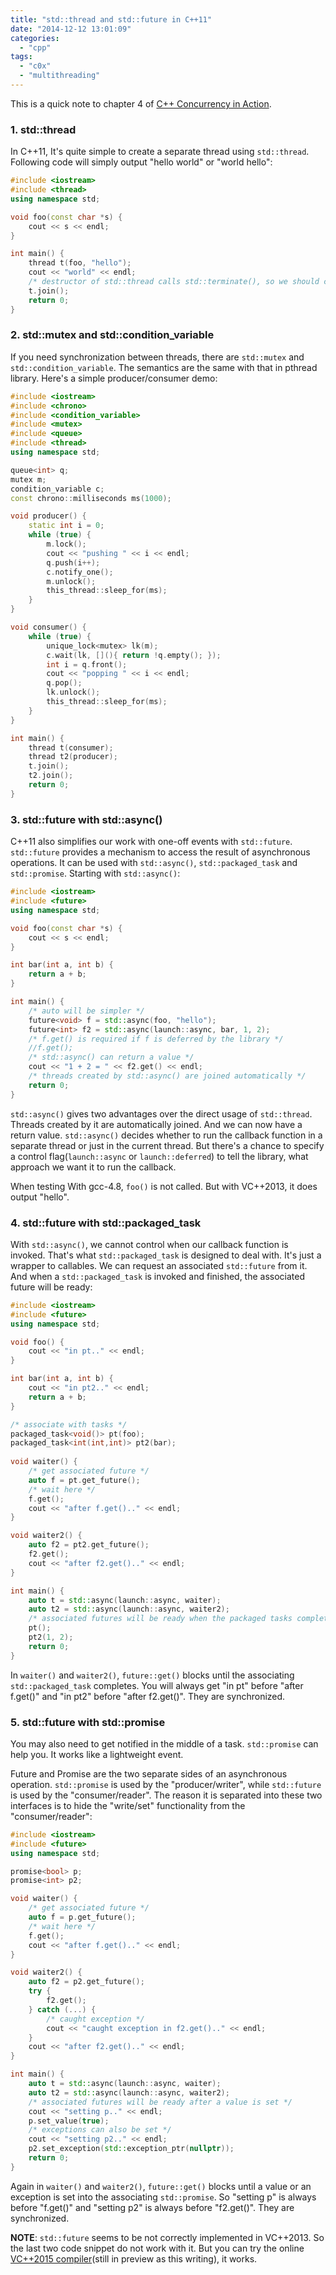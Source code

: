 ```yaml
---
title: "std::thread and std::future in C++11"
date: "2014-12-12 13:01:09"
categories: 
  - "cpp"
tags: 
  - "c0x"
  - "multithreading"
---
```


This is a quick note to chapter 4 of [C++ Concurrency in Action](http://www.amazon.com/C-Concurrency-Action-Practical-Multithreading/dp/1933988770/).

### 1. std::thread

In C++11, It's quite simple to create a separate thread using `std::thread`. Following code will simply output "hello world" or "world hello":

```cpp
#include <iostream>
#include <thread>
using namespace std;

void foo(const char *s) {
    cout << s << endl;
}

int main() {
    thread t(foo, "hello");
    cout << "world" << endl;
    /* destructor of std::thread calls std::terminate(), so we should call join() manually. */
    t.join();
    return 0;
}
```

### 2. std::mutex and std::condition_variable

If you need synchronization between threads, there are `std::mutex` and `std::condition_variable`. The semantics are the same with that in pthread library. Here's a simple producer/consumer demo:

```cpp
#include <iostream>
#include <chrono>
#include <condition_variable>
#include <mutex>
#include <queue>
#include <thread>
using namespace std;

queue<int> q;
mutex m;
condition_variable c;
const chrono::milliseconds ms(1000);

void producer() {
    static int i = 0;
    while (true) {
        m.lock();
        cout << "pushing " << i << endl;
        q.push(i++);
        c.notify_one();
        m.unlock();
        this_thread::sleep_for(ms);
    }
}

void consumer() {
    while (true) {
        unique_lock<mutex> lk(m);
        c.wait(lk, [](){ return !q.empty(); });
        int i = q.front();
        cout << "popping " << i << endl;
        q.pop();
        lk.unlock();
        this_thread::sleep_for(ms);
    }
}

int main() {
    thread t(consumer);
    thread t2(producer);
    t.join();
    t2.join();
    return 0;
}
```

### 3. std::future with std::async()

C++11 also simplifies our work with one-off events with `std::future`. `std::future` provides a mechanism to access the result of asynchronous operations. It can be used with `std::async()`, `std::packaged_task` and `std::promise`. Starting with `std::async()`:

```cpp
#include <iostream>
#include <future>
using namespace std;

void foo(const char *s) {
    cout << s << endl;
}

int bar(int a, int b) {
    return a + b;
}

int main() {
    /* auto will be simpler */
    future<void> f = std::async(foo, "hello");
    future<int> f2 = std::async(launch::async, bar, 1, 2);
    /* f.get() is required if f is deferred by the library */
    //f.get();
    /* std::async() can return a value */
    cout << "1 + 2 = " << f2.get() << endl;
    /* threads created by std::async() are joined automatically */
    return 0;
}
```

`std::async()` gives two advantages over the direct usage of `std::thread`. Threads created by it are automatically joined. And we can now have a return value. `std::async()` decides whether to run the callback function in a separate thread or just in the current thread. But there's a chance to specify a control flag(`launch::async` or `launch::deferred`) to tell the library, what approach we want it to run the callback.

When testing With gcc-4.8, `foo()` is not called. But with VC++2013, it does output "hello".

### 4. std::future with std::packaged_task

With `std::async()`, we cannot control when our callback function is invoked. That's what `std::packaged_task` is designed to deal with. It's just a wrapper to callables. We can request an associated `std::future` from it. And when a `std::packaged_task` is invoked and finished, the associated future will be ready:

```cpp
#include <iostream>
#include <future>
using namespace std;

void foo() {
    cout << "in pt.." << endl;
}

int bar(int a, int b) {
    cout << "in pt2.." << endl;
    return a + b;
}

/* associate with tasks */
packaged_task<void()> pt(foo);
packaged_task<int(int,int)> pt2(bar);
 
void waiter() {
    /* get associated future */
    auto f = pt.get_future();
    /* wait here */
    f.get();
    cout << "after f.get().." << endl;
}

void waiter2() {
    auto f2 = pt2.get_future();
    f2.get();
    cout << "after f2.get().." << endl;
}

int main() {
    auto t = std::async(launch::async, waiter);
    auto t2 = std::async(launch::async, waiter2);
    /* associated futures will be ready when the packaged tasks complete */
    pt();
    pt2(1, 2);
    return 0;
}
```

In `waiter()` and `waiter2()`, `future::get()` blocks until the associating `std::packaged_task` completes. You will always get "in pt" before "after f.get()" and "in pt2" before "after f2.get()". They are synchronized.

### 5. std::future with std::promise

You may also need to get notified in the middle of a task. `std::promise` can help you. It works like a lightweight event.

Future and Promise are the two separate sides of an asynchronous operation. `std::promise` is used by the "producer/writer", while `std::future` is used by the "consumer/reader". The reason it is separated into these two interfaces is to hide the "write/set" functionality from the "consumer/reader":

```cpp
#include <iostream>
#include <future>
using namespace std;

promise<bool> p;
promise<int> p2;

void waiter() {
    /* get associated future */
    auto f = p.get_future();
    /* wait here */
    f.get();
    cout << "after f.get().." << endl;
}

void waiter2() {
    auto f2 = p2.get_future();
    try {
        f2.get();
    } catch (...) {
        /* caught exception */
        cout << "caught exception in f2.get().." << endl;
    }
    cout << "after f2.get().." << endl;
}

int main() {
    auto t = std::async(launch::async, waiter);
    auto t2 = std::async(launch::async, waiter2);
    /* associated futures will be ready after a value is set */
    cout << "setting p.." << endl;
    p.set_value(true);
    /* exceptions can also be set */
    cout << "setting p2.." << endl;
    p2.set_exception(std::exception_ptr(nullptr));
    return 0;
}
```

Again in `waiter()` and `waiter2()`, `future::get()` blocks until a value or an exception is set into the associating `std::promise`. So "setting p" is always before "f.get()" and "setting p2" is always before "f2.get()". They are synchronized.

**NOTE**: `std::future` seems to be not correctly implemented in VC++2013. So the last two code snippet do not work with it. But you can try the online [VC++2015 compiler](http://webcompiler.cloudapp.net/)(still in preview as this writing), it works.
